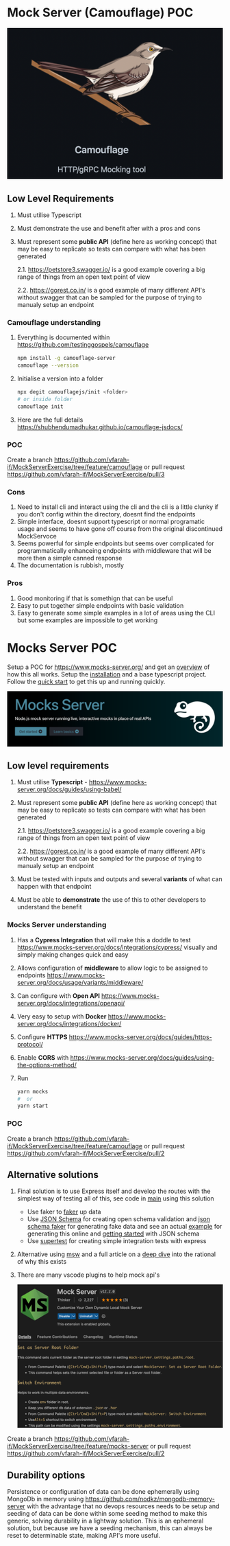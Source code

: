 # **Mock Server (Camouflage) POC**

![image-20221129223950617](./images/comouflage.png)

## Low Level Requirements

1. Must utilise Typescript

2. Must demonstrate the use and benefit after with a pros and cons

3. Must represent some **public API** (define here as working concept) that may be easy to replicate so tests can compare with what has been generated

   2.1. https://petstore3.swagger.io/ is a good example covering a big range of things from an open text point of view

   2.2. https://gorest.co.in/ is a good example of many different API's without swagger that can be sampled for the purpose of trying to manualy setup an endpoint

### Camouflage understanding

1. Everything is documented within https://github.com/testinggospels/camouflage

   ```bash
   npm install -g camouflage-server
   camouflage --version
   ```

2. Initialise a version into a folder

   ```bash
   npx degit camouflagejs/init <folder>
   # or inside folder 
   camouflage init
   ```

3. Here are the full details https://shubhendumadhukar.github.io/camouflage-jsdocs/

### POC

Create a branch https://github.com/vfarah-if/MockServerExercise/tree/feature/camouflage or pull request https://github.com/vfarah-if/MockServerExercise/pull/3 

### Cons

1. Need to install cli and interact using the cli and the cli is a little clunky if you don't config within the directory, doesnt find the endpoints
2. Simple interface, doesnt support typescript or normal programatic usage and seems to have gone off course from the original discontinued MockServoce
3. Seems powerful for simple endpoints but seems over complicated for programmatically enhanceing endpoints with middleware that will be more then a simple canned response
4. The documentation is rubbish, mostly

### Pros

1. Good monitoring if that is somethign that can be useful
2. Easy to put together simple endpoints with basic validation
3. Easy to generate some simple examples in a lot of areas using the CLI but some examples are impossible to get working

# Mocks Server POC

Setup a POC for  https://www.mocks-server.org/ and get an [overview](https://www.mocks-server.org/docs/overview/) of how this all works. Setup the [installation](https://www.mocks-server.org/docs/installation/) and a base typescript project. Follow the [quick start](https://www.mocks-server.org/docs/quick-start/) to get this up and running quickly.

![Mocks Server](./images/mocks-server.png)

## Low level requirements

1. Must utilise **Typescript** - https://www.mocks-server.org/docs/guides/using-babel/
2. Must represent some **public API** (define here as working concept) that may be easy to replicate so tests can compare with what has been generated

   2.1. https://petstore3.swagger.io/ is a good example covering a big range of things from an open text point of view

   2.2. https://gorest.co.in/ is a good example of many different API's without swagger that can be sampled for the purpose of trying to manualy setup an endpoint
3. Must be tested with inputs and outputs and several **variants** of what can happen with that endpoint
4. Must be able to **demonstrate** the use of this to other developers to understand the benefit

### Mocks Server understanding

1. Has a **Cypress Integration** that will make this a doddle to test https://www.mocks-server.org/docs/integrations/cypress/ visually and simply making changes quick and easy

2. Allows configuration of **middleware** to allow logic to be assigned to endpoints https://www.mocks-server.org/docs/usage/variants/middleware/

3. Can configure with **Open API** https://www.mocks-server.org/docs/integrations/openapi/

4. Very easy to setup with **Docker** https://www.mocks-server.org/docs/integrations/docker/

5. Configure **HTTPS** https://www.mocks-server.org/docs/guides/https-protocol/

6. Enable **CORS** with https://www.mocks-server.org/docs/guides/using-the-options-method/

7. Run

   ```bash
   yarn mocks
   #  or 
   yarn start
   ```

### POC

Create a branch https://github.com/vfarah-if/MockServerExercise/tree/feature/camouflage or pull request https://github.com/vfarah-if/MockServerExercise/pull/2

## Alternative solutions

1. Final solution is to use Express itself and develop the routes with the simplest way of testing all of this, see code in [main](https://github.com/vfarah-if/MockServerExercise) using  this solution

   - Use faker to [faker](https://fakerjs.dev/) up data
   - Use [JSON Schema](https://json-schema.org/) for creating open schema validation and [json schema faker](https://github.com/json-schema-faker/json-schema-faker) for generating fake data and see an actual [example](https://codesandbox.io/s/n42k8?file=/api/generateSchema.js) for generating this online and [getting started](https://json-schema.org/learn/getting-started-step-by-step.html) with JSON schema
   - Use [supertest](https://www.npmjs.com/package/supertest) for creating simple integration tests with express

2. Alternative using [msw](https://github.com/mswjs/msw) and a full article on a [deep dive](https://dev.to/kettanaito/api-mocking-strategies-for-javascript-applications-48kl) into the rational of why this exists

3. There are many vscode plugins to help mock api's

   ![Mock Server](./images/vscode-extensions.png)

Create a branch https://github.com/vfarah-if/MockServerExercise/tree/feature/mocks-server or pull request https://github.com/vfarah-if/MockServerExercise/pull/2

## Durability options

Persistence or configuration of data can be done ephemerally using MongoDb in memory using https://github.com/nodkz/mongodb-memory-server with the advantage that no devops resources needs to be setup and seeding of data can be done within some seeding method to make this generic, solving durability in a lightway solution. This is an ephemeral solution, but because we have a seeding mechanism, this can always be reset to determinable state, making API's more useful.
